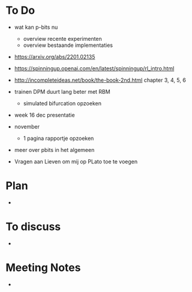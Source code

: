 # To Do
- wat kan p-bits nu
  - overview recente experimenten
  - overview bestaande implementaties

- https://arxiv.org/abs/2201.02135
- https://spinningup.openai.com/en/latest/spinningup/rl_intro.html
- http://incompleteideas.net/book/the-book-2nd.html chapter 3, 4, 5, 6

- trainen DPM duurt lang beter met RBM
  - simulated bifurcation opzoeken
- week 16 dec presentatie
- november
  - 1 pagina rapportje opzoeken
- meer over pbits in het algemeen
- Vragen aan Lieven om mij op PLato toe te voegen

# Plan
- 

# To discuss
-

# Meeting Notes
- 